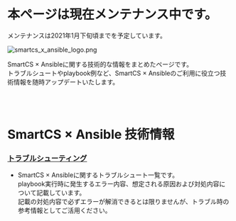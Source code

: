 # 本ページは現在メンテナンス中です。
メンテナンスは2021年1月下旬頃までを予定しています。

![smartcs_x_ansible_logo.png](https://github.com/ssol-smartcs/ansible-handson/blob/master/smartcs_x_ansible_logo.png)

SmartCS × Ansibleに関する技術的な情報をまとめたページです。  
トラブルシュートやplaybook例など、SmartCS × Ansibleのご利用に役立つ技術情報を随時アップデートいたします。  

<br>
<br>

# SmartCS × Ansible 技術情報

### [トラブルシューティング](./troubleshooting.md)

- SmartCS × Ansibleに関するトラブルシュート一覧です。  
playbook実行時に発生するエラー内容、想定される原因および対処内容について記載しています。  
記載の対処内容で必ずエラーが解消できるとは限りませんが、トラブル時の参考情報としてご活用ください。  
